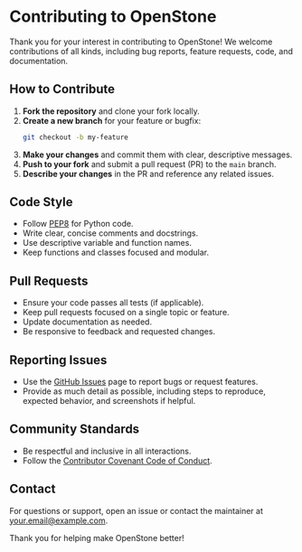 # Contributing to OpenStone

Thank you for your interest in contributing to OpenStone! We welcome contributions of all kinds, including bug reports, feature requests, code, and documentation.

## How to Contribute

1. **Fork the repository** and clone your fork locally.
2. **Create a new branch** for your feature or bugfix:
   ```bash
   git checkout -b my-feature
   ```
3. **Make your changes** and commit them with clear, descriptive messages.
4. **Push to your fork** and submit a pull request (PR) to the `main` branch.
5. **Describe your changes** in the PR and reference any related issues.

## Code Style
- Follow [PEP8](https://www.python.org/dev/peps/pep-0008/) for Python code.
- Write clear, concise comments and docstrings.
- Use descriptive variable and function names.
- Keep functions and classes focused and modular.

## Pull Requests
- Ensure your code passes all tests (if applicable).
- Keep pull requests focused on a single topic or feature.
- Update documentation as needed.
- Be responsive to feedback and requested changes.

## Reporting Issues
- Use the [GitHub Issues](https://github.com/yourusername/openstone/issues) page to report bugs or request features.
- Provide as much detail as possible, including steps to reproduce, expected behavior, and screenshots if helpful.

## Community Standards
- Be respectful and inclusive in all interactions.
- Follow the [Contributor Covenant Code of Conduct](https://www.contributor-covenant.org/version/2/0/code_of_conduct/).

## Contact
For questions or support, open an issue or contact the maintainer at your.email@example.com.

Thank you for helping make OpenStone better! 